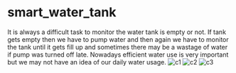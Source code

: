 # smart_water_tank
It is always a difficult task to monitor the water tank is empty or not. If tank gets empty then we have to pump water and then again we have to monitor the tank until it gets fill up and sometimes there may be a wastage of water if pump was turned off late. Nowadays efficient water use is very important but we may not have an idea of our daily water usage.
![c1](https://github.com/ManojChinthalapudi/smart_water_tank/assets/137071534/dfafcc2e-c648-4a90-ae23-34677b753c7e)
![c2](https://github.com/ManojChinthalapudi/smart_water_tank/assets/137071534/adb8fdff-c8ed-4adf-a465-aa82581171de)
![c3](https://github.com/ManojChinthalapudi/smart_water_tank/assets/137071534/b40d93ea-7649-4c1a-8eb8-8bd2276b71bf)

